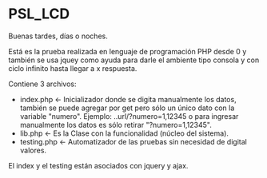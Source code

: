 # PSL_LCD

Buenas tardes, días o noches.

Está es la prueba realizada en lenguaje de programación PHP desde 0 y también se usa jquey como ayuda para darle el ambiente tipo consola y con ciclo infinito hasta llegar a x respuesta.

Contiene 3 archivos:

- index.php <- Inicializador donde se digita manualmente los datos, también se puede agregar por get pero sólo un único dato con la variable "numero". Ejemplo: ..url/?numero=1,12345 o para ingresar manualmente los datos es sólo retirar "?numero=1,12345".
- lib.php <- Es la Clase con la funcionalidad (núcleo del sistema).
- testing.php <- Automatizador de las pruebas sin necesidad de digital valores.

El index y el testing están asociados con jquery y ajax.
